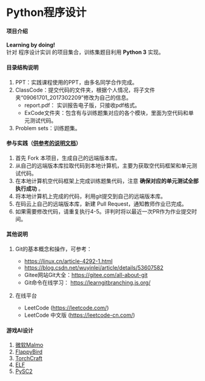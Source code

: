 # Python程序设计

#### 项目介绍
 **Learning by doing!**   
针对 程序设计实训 的项目集合，训练集题目利用  **Python 3**  实现。

#### 目录结构说明

1. PPT：实践课程使用的PPT，由多名同学合作完成。
2. ClassCode：提交代码的文件夹，根据个人情况，将子文件夹“09061701_2017302209”修改为自己的信息。
    - report.pdf： 实训报告电子版，只接收pdf格式。
    - ExCode文件夹：包含有与训练题集对应的各个模块，里面为空代码和单元测试代码。 
3. Problem sets：训练题集。

#### 参与实践（[供参考的说明文档](https://gitee.com/shawn904courses/dashboard/wikis/shawn904courses%2Fcode_cloud_simple_tutorial?doc_id=173637&sort_id=780353)）

1. 首先 Fork 本项目，生成自己的远端版本库。
2. 从自己的远端版本库拉取代码到本地计算机，主要为获取空代码框架和单元测试代码。
3. 在本地计算机空代码框架上完成训练题集代码，注意 **确保对应的单元测试全部执行成功** 。
4. 将本地计算机上完成的代码，利用git提交到自己的远端版本库。
5. 在码云上自己的远端版本库，新建 Pull Request，通知教师作业已完成。
6. 如果需要修改代码，请重复执行4-5。评判时将以最近一次PR作为作业提交时间。



#### 其他说明

1. Git的基本概念和操作，可参考：
    - https://linux.cn/article-4292-1.html
    - https://blog.csdn.net/wuyinlei/article/details/53607582
    - Gitee网站Git大全：https://gitee.com/all-about-git
    - Git命令在线学习： https://learngitbranching.js.org/

2. 在线平台
    - LeetCode (https://leetcode.com/)
    - LeetCode 中文版 (https://leetcode-cn.com/)


#### 游戏AI设计

1. [微软Malmo](https://www.microsoft.com/en-us/research/project/project-malmo/)
2. [FlappyBird](https://github.com/yenchenlin/DeepLearningFlappyBird)
3. [TorchCraft](https://github.com/TorchCraft/TorchCraft)
4. [ELF](https://github.com/pytorch/ELF)
5. [PySC2](https://github.com/deepmind/pysc2)
